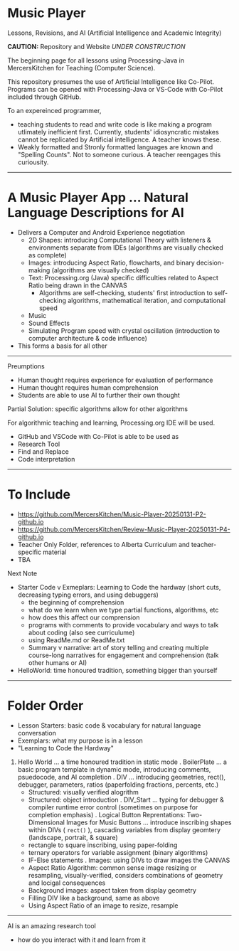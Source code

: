 # Music Player
Lessons, Revisions, and AI (Artificial Intelligence and Academic Integrity)

**CAUTION:** Repository and Website *UNDER CONSTRUCTION*

The beginning page for all lessons using Processing-Java in MercersKitchen for Teaching (Computer Science).

This repository presumes the use of Artificial Intelligence like Co-Pilot. Programs can be opened with Processing-Java or VS-Code with Co-Pilot included through GitHub.

To an expereinced programmer,
- teaching students to read and write code is like making a program utlimately inefficient first. Currently, students' idiosyncratic mistakes cannot be replicated by Artificial intelligence. A teacher knows these.
- Weakly formatted and Stronly formatted languages are known and "Spelling Counts". Not to someone curious. A teacher reengages this curiousity.

---

# A Music Player App ... Natural Language Descriptions for AI
- Delivers a Computer and Android Experience negotiation
    - 2D Shapes: introducing Computational Theory with listeners & environments separate from IDEs (algorithms are visually checked as complete)
    - Images: introducing Aspect Ratio, flowcharts, and binary decision-making (algorithms are visually checked)
    - Text: Processing.org (Java) specific difficulties related to Aspect Ratio being drawn in the CANVAS
        - Algorithms are self-checking, students' first introduction to self-checking algorithms, mathematical iteration, and computational speed
    - Music
    - Sound Effects
    - Simulating Program speed with crystal oscillation (introduction to computer architecture & code influence)
- This forms a basis for all other 

---

Preumptions
- Human thought requires experience for evaluation of performance 
- Human thought requires human comprehension
- Students are able to use AI to further their own thought

Partial Solution: specific algorithms allow for other algorithms

For algorithmic teaching and learning, Processing.org IDE will be used.
- GitHub and VSCode with Co-Pilot is able to be used as
- Research Tool
- Find and Replace
- Code interpretation

---

# To Include
- https://github.com/MercersKitchen/Music-Player-20250131-P2-github.io
- https://github.com/MercersKitchen/Review-Music-Player-20250131-P4-github.io
- Teacher Only Folder, references to Alberta Curriculum and teacher-specific material
- TBA

Next Note
- Starter Code v Exmeplars: Learning to Code the hardway (short cuts, decreasing typing errors, and using debuggers)
    - the beginning of comprehension
    - what do we learn when we type partial functions, algorithms, etc
    - how does this affect our comprension
    - programs with comments to provide vocabulary and ways to talk about coding (also see curriculume)
    - using ReadMe.md or ReadMe.txt
    - Summary v narrative: art of story telling and creating multiple course-long narratives for engagement and comprehension (talk other humans or AI)
- HelloWorld: time honoured tradition, something bigger than yourself

---

# Folder Order
- Lesson Starters: basic code & vocabulary for natural language conversation
- Exemplars: what my purpose is in a lesson
- "Learning to Code the Hardway"

1. Hello World ... a time honoured tradition in static mode
. BoilerPlate ... a basic program template in dynamic mode, introducing comments, psuedocode, and AI completion
. DIV ... introducing geometries, rect(), debugger, parameters, ratios (paperfolding fractions, percents, etc.)
    - Structured: visually verified alogrithm
    - Structured: object introduction
. DIV_Start ... typing for debugger & compiler runtime error control (sometimes on purpose for completion emphasis)
. Logical Button Reprentations: Two-Dimensional Images for Music Buttons ... introduce inscribing shapes within DIVs ( ```rect()``` ), cascading variables from display geomtery (landscape, portrait, & square)
    - rectangle to square inscribing, using paper-folding
    - ternary operators for variable assignment (binary algorithms)
    - IF-Else statements
. Images: using DIVs to draw images the CANVAS
    - Aspect Ratio Algorithm: common sense image resizing or resampling, visually-verified, considers combinations of geometry and locigal consequences
    - Background images: aspect taken from display geometry
    - Filling DIV like a background, same as above
    - Using Aspect Ratio of an image to resize, resample

---

AI is an amazing research tool
- how do you interact with it and learn from it

